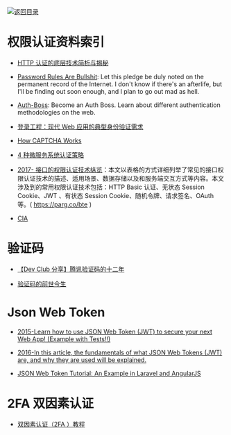 [![返回目录](https://parg.co/UGo)](https://parg.co/b4z) 
 
 


# 权限认证资料索引

* [HTTP 认证的底层技术简析与揭秘](http://www.freebuf.com/articles/web/129527.html)

- [Password Rules Are Bullshit](http://6me.us/Kfj0wz): Let this pledge be duly noted on the permanent record of the Internet. I don't know if there's an afterlife, but I'll be finding out soon enough, and I plan to go out mad as hell.

- [Auth-Boss](https://github.com/teesloane/Auth-Boss): Become an Auth Boss. Learn about different authentication methodologies on the web.

* [登录工程：现代 Web 应用的典型身份验证需求](http://insights.thoughtworkers.org/project-of-login/)

* [How CAPTCHA Works](https://blog.jscrambler.com/how-captcha-works/)

- [4 种微服务系统认证策略 ](http://mp.weixin.qq.com/s?__biz=MzI4MjE3MTcwNA==&mid=2664335074&idx=1&sn=3c909e3ff9129e1ec01b5b1b53de2aa5&chksm=f0a426b5c7d3afa3926bf6344b36ee13fb2dff73f859f3788176977568dd9f33d36c2aa4e783#rd)

- [2017- 接口的权限认证技术纵览](https://parg.co/bte)：本文以表格的方式详细列举了常见的接口权限认证技术的描述、适用场景、数据存储以及和服务端交互方式等内容。本文涉及到的常用权限认证技术包括：HTTP Basic 认证、无状态 Session Cookie、JWT 、有状态 Session Cookie、随机令牌、请求签名、OAuth 等。( https://parg.co/bte )

- [CIA](http://www.ciaapp.cn/index.html)

# 验证码

* [【Dev Club 分享】腾讯验证码的十二年 ](http://mp.weixin.qq.com/s?__biz=MzA3NTYzODYzMg==&mid=2653578147&idx=3&sn=94a8f8f8b4a23b2429ba18bd50c4e048&chksm=84b3b1a4b3c438b28476200037170798276cf7762a115dad9e4b49afeed3151955afe7cf82c4&scene=4#wechat_redirect)

* [验证码的前世今生](https://jaq.alibaba.com/community/art/show?articleid=548)

# Json Web Token

* [2015-Learn how to use JSON Web Token (JWT) to secure your next Web App! (Example with Tests!!)](https://github.com/dwyl/learn-json-web-tokens)

* [2016-In this article, the fundamentals of what JSON Web Tokens (JWT) are, and why they are used will be explained.](https://medium.com/vandium-software/5-easy-steps-to-understanding-json-web-tokens-jwt-1164c0adfcec)

- [JSON Web Token Tutorial: An Example in Laravel and AngularJS](http://www.toptal.com/web/cookie-free-authentication-with-json-web-tokens-an-example-in-laravel-and-angularjs)

# 2FA 双因素认证

* [双因素认证（2FA ）教程](https://parg.co/Ucx)
